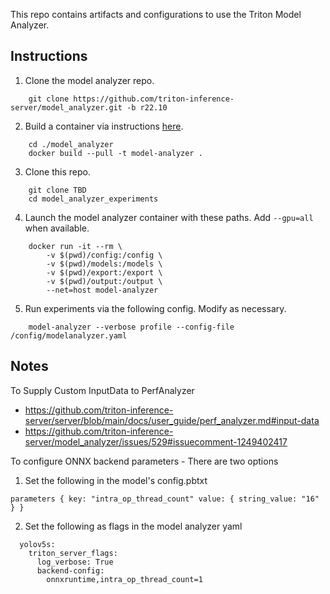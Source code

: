 This repo contains artifacts and configurations to use the Triton Model Analyzer.

## Instructions

1. Clone the model analyzer repo.
```
    git clone https://github.com/triton-inference-server/model_analyzer.git -b r22.10
```
2. Build a container via instructions [here](https://github.com/triton-inference-server/model_analyzer/blob/main/docs/install.md#specific-version-with-local-launch-mode).
```
    cd ./model_analyzer
    docker build --pull -t model-analyzer .
```
3. Clone this repo.
```
    git clone TBD
    cd model_analyzer_experiments
```
4. Launch the model analyzer container with these paths. Add `--gpu=all` when available.
```
    docker run -it --rm \
        -v $(pwd)/config:/config \
        -v $(pwd)/models:/models \
        -v $(pwd)/export:/export \
        -v $(pwd)/output:/output \
        --net=host model-analyzer    
```
5. Run experiments via the following config. Modify as necessary.
```
    model-analyzer --verbose profile --config-file /config/modelanalyzer.yaml
```

## Notes

To Supply Custom InputData to PerfAnalyzer
- https://github.com/triton-inference-server/server/blob/main/docs/user_guide/perf_analyzer.md#input-data
- https://github.com/triton-inference-server/model_analyzer/issues/529#issuecomment-1249402417

To configure ONNX backend parameters - There are two options
1. Set the following in the model's config.pbtxt
```
parameters { key: "intra_op_thread_count" value: { string_value: "16" } }
```
2. Set the following as flags in the model analyzer yaml
```
  yolov5s:
    triton_server_flags:
      log_verbose: True
      backend-config:
        onnxruntime,intra_op_thread_count=1
```        